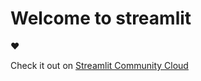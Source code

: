 # Welcome to streamlit

❤️

Check it out on [Streamlit Community Cloud](https://st-hello-app.streamlit.app/)
